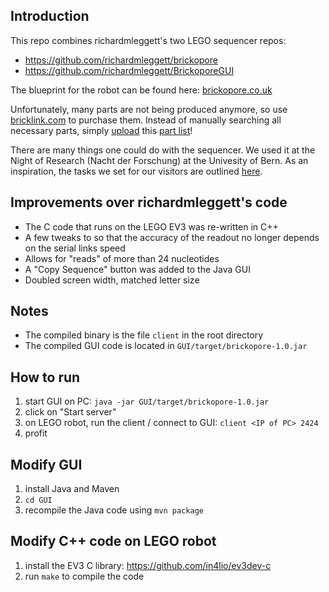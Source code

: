 ## Introduction

This repo combines richardmleggett's two LEGO sequencer repos:

- https://github.com/richardmleggett/brickopore
- https://github.com/richardmleggett/BrickoporeGUI

The blueprint for the robot can be found here: [brickopore.co.uk](http://brickopore.co.uk/technology/)

Unfortunately, many parts are not being produced anymore, so use [bricklink.com](https://www.bricklink.com/) to purchase
them. Instead of manually searching all necessary parts, simply [upload](https://www.bricklink.com/help.asp?helpID=207)
this [part list](parts_list/bricklink-order.xml)!

There are many things one could do with the sequencer. We used it at the Night of Research (Nacht der
Forschung) at the Univesity of Bern. As an inspiration, the tasks we set for our visitors are
outlined [here](nacht_der_forschung/readme.md).

## Improvements over richardmleggett's code

- The C code that runs on the LEGO EV3 was re-written in C++
- A few tweaks to so that the accuracy of the readout no longer depends on the
  serial links speed
- Allows for "reads" of more than 24 nucleotides
- A "Copy Sequence" button was added to the Java GUI
- Doubled screen width, matched letter size

## Notes

- The compiled binary is the file `client` in the root directory
- The compiled GUI code is located in `GUI/target/brickopore-1.0.jar`

## How to run

1) start GUI on PC: `java -jar GUI/target/brickopore-1.0.jar`
2) click on "Start server"
3) on LEGO robot, run the client / connect to GUI: `client <IP of PC> 2424`
4) profit

## Modify GUI

1) install Java and Maven
2) `cd GUI`
3) recompile the Java code using `mvn package`

## Modify C++ code on LEGO robot

1) install the EV3 C library: https://github.com/in4lio/ev3dev-c
2) run `make` to compile the code
